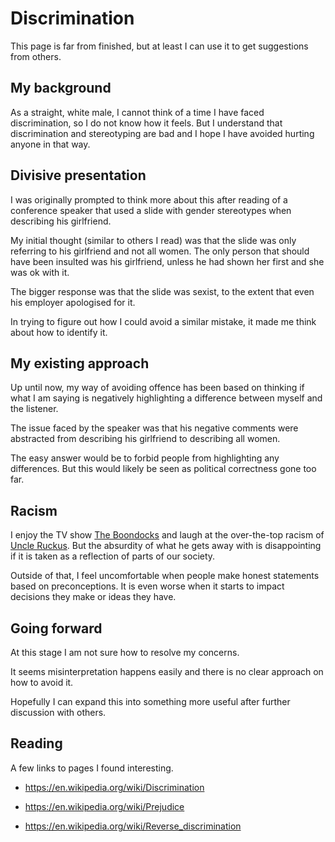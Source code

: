 # Discrimination

This page is far from finished, but at least I can use it to get
suggestions from others.


## My background

As a straight, white male, I cannot think of a time I have faced
discrimination, so I do not know how it feels.
But I understand that discrimination and stereotyping are bad and I hope
I have avoided hurting anyone in that way.


## Divisive presentation

I was originally prompted to think more about this after reading of a
conference speaker that used a slide with gender stereotypes when
describing his girlfriend.

My initial thought (similar to others I read) was that the slide was
only referring to his girlfriend and not all women.
The only person that should have been insulted was his girlfriend,
unless he had shown her first and she was ok with it.

The bigger response was that the slide was sexist, to the extent that
even his employer apologised for it.

In trying to figure out how I could avoid a similar mistake, it made me
think about how to identify it.


## My existing approach

Up until now, my way of avoiding offence has been based on thinking if
what I am saying is negatively highlighting a difference between myself
and the listener.

The issue faced by the speaker was that his negative comments were
abstracted from describing his girlfriend to describing all women.

The easy answer would be to forbid people from highlighting any
differences.
But this would likely be seen as political correctness gone too far.


## Racism

I enjoy the TV show [The Boondocks][1] and laugh at the over-the-top
racism of [Uncle Ruckus][2].
But the absurdity of what he gets away with is disappointing if it is
taken as a reflection of parts of our society.

[1]: https://en.wikipedia.org/wiki/The_Boondocks_(TV_series)

[2]: https://en.wikipedia.org/wiki/Uncle_Ruckus


Outside of that, I feel uncomfortable when people make honest statements
based on preconceptions.
It is even worse when it starts to impact decisions they make or ideas
they have.


## Going forward

At this stage I am not sure how to resolve my concerns.

It seems misinterpretation happens easily and there is no clear approach
on how to avoid it.

Hopefully I can expand this into something more useful after further
discussion with others.


## Reading

A few links to pages I found interesting.

- https://en.wikipedia.org/wiki/Discrimination

- https://en.wikipedia.org/wiki/Prejudice

- https://en.wikipedia.org/wiki/Reverse_discrimination
